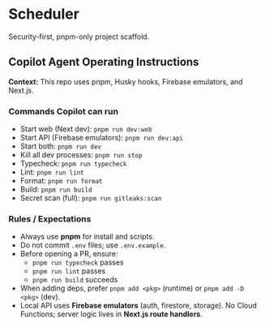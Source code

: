 # Scheduler

Security-first, pnpm-only project scaffold.

## Copilot Agent Operating Instructions

**Context:** This repo uses pnpm, Husky hooks, Firebase emulators, and Next.js.

### Commands Copilot can run

- Start web (Next dev): `pnpm run dev:web`
- Start API (Firebase emulators): `pnpm run dev:api`
- Start both: `pnpm run dev`
- Kill all dev processes: `pnpm run stop`
- Typecheck: `pnpm run typecheck`
- Lint: `pnpm run lint`
- Format: `pnpm run format`
- Build: `pnpm run build`
- Secret scan (full): `pnpm run gitleaks:scan`

### Rules / Expectations

- Always use **pnpm** for install and scripts.
- Do not commit `.env` files; use `.env.example`.
- Before opening a PR, ensure:
  - `pnpm run typecheck` passes
  - `pnpm run lint` passes
  - `pnpm run build` succeeds
- When adding deps, prefer `pnpm add <pkg>` (runtime) or `pnpm add -D <pkg>` (dev).
- Local API uses **Firebase emulators** (auth, firestore, storage). No Cloud Functions; server logic lives in **Next.js route handlers**.
